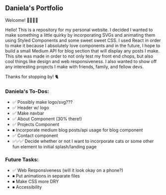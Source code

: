 ## Daniela's Portfolio

Welcome! 👋🏼🌱✨

Hello! This is a repository for my personal website. I decided I wanted to make something a little quirky by incorporating SVGs and animating them using Styled Components and some sweet sweet CSS. I used React in order to make it because I absolutely love components and in the future, I hope to build a small Medium API for blog section that will display any posts I make. This site was made in order to not only test my front end chops, but also cool things like design and web responsiveness. I also wanted to show off any interesting projects I make with friends, family, and fellow devs.

Thanks for stopping by! 🐈

### Daniela's To-Dos:
* ✅ Possibly make logo/svg???
* ✅ Header w/ logo
* ✅ Make navbar
* ✅ About Component (30% there!)
* ✅ Projects Component
* ⏹ Incorporate medium blog posts/api usage for blog component
* ✅ Contact component
* ✅✅✅ Decide whether or not I want to incorporate cats or some other fun element to initial splash/landing page

### Future Tasks:
* ✅ Web Responsiveness (will it look okay on a phone?)
* ⏹ Put animations in separate files
* ⏹ Make CSS more DRY
* ⏹ Accessibility
